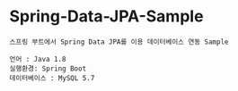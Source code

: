# Spring-Data-JPA-Sample

```
스프링 부트에서 Spring Data JPA를 이용 데이터베이스 연동 Sample

언어 : Java 1.8
실행환경: Spring Boot
데이터베이스 : MySQL 5.7

```
